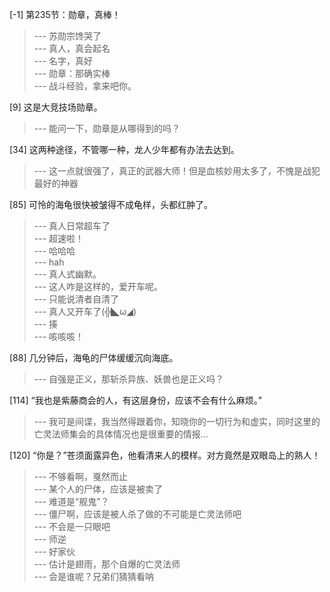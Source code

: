 
[-1] 第235节：勋章，真棒！
>--- 苏勋宗馋哭了<br>
>--- 真人，真会起名<br>
>--- 名字，真好<br>
>--- 勋章：那确实棒<br>
>--- 战斗经验，拿来吧你。<br>

[9] 这是大竞技场勋章。
>--- 能问一下，勋章是从哪得到的吗？<br>

[34] 这两种途径，不管哪一种，龙人少年都有办法去达到。
>--- 这一点就很强了，真正的武器大师！但是血核妙用太多了，不愧是战犯最好的神器<br>

[85] 可怜的海龟很快被皱得不成龟样，头都红肿了。
>--- 真人日常超车了<br>
>--- 超速啦！<br>
>--- 哈哈哈<br>
>--- hah<br>
>--- 真人式幽默。<br>
>--- 这人咋是这样的，爱开车呢。<br>
>--- 只能说清者自清了<br>
>--- 真人又开车了(╬◣ω◢)<br>
>--- 揍<br>
>--- 咳咳咳！<br>

[88] 几分钟后，海龟的尸体缓缓沉向海底。
>--- 自强是正义，那斩杀异族、妖兽也是正义吗？<br>

[114] “我也是紫藤商会的人，有这层身份，应该不会有什么麻烦。”
>--- 我可是间谍，我当然得跟着你，知晓你的一切行为和虚实，同时这里的亡灵法师集会的具体情况也是很重要的情报...<br>

[120] “你是？”苍须面露异色，他看清来人的模样。对方竟然是双眼岛上的熟人！
>--- 不够看啊，戛然而止<br>
>--- 某个人的尸体，应该是被卖了<br>
>--- 难道是“舰鬼”？<br>
>--- 僵尸啊，应该是被人杀了做的不可能是亡灵法师吧<br>
>--- 不会是一只眼吧<br>
>--- 师逆<br>
>--- 好家伙<br>
>--- 估计是翅雨，那个自爆的亡灵法师<br>
>--- 会是谁呢？兄弟们猜猜看呐<br>
